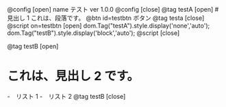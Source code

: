 @config [open]
name テスト
ver 1.0.0
@config [close]
@tag testA [open] #　見出し 1
これは、段落です。
@btn id=testbtn ボタン
@tag testa [close]
@script on=testbtn [open]
dom.Tag("testA").style.display('none','auto');
dom.Tag("testB").style.display('block','auto');
@script [close]

@tag testB [open]

# これは、見出し 2 です。

-　リスト 1 -　リスト 2
@tag testB [close]
